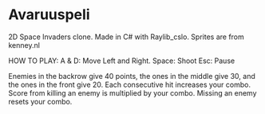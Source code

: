 # Avaruuspeli

2D Space Invaders clone.
Made in C# with Raylib_cslo. Sprites are from kenney.nl

HOW TO PLAY:
A & D: Move Left and Right.
Space: Shoot
Esc: Pause

Enemies in the backrow give 40 points, the ones in the middle give 30, and the ones in the front give 20. Each consecutive hit increases your combo.
Score from killing an enemy is multiplied by your combo. Missing an enemy resets your combo.
